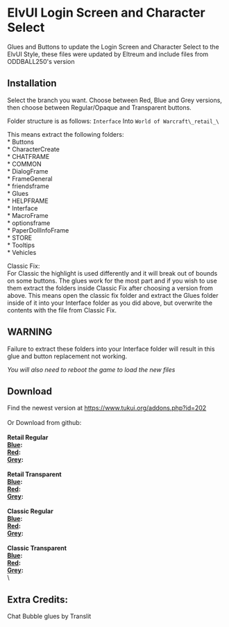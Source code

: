 # ElvUI Login Screen and Character Select

Glues and Buttons to update the Login Screen and Character Select to the ElvUI Style, these files were updated by Eltreum and include files from ODDBALL250's version

## Installation

Select the branch you want. Choose between Red, Blue and Grey versions, then choose between Regular/Opaque and Transparent buttons.

Folder structure is as follows: `Interface` Into `World of Warcraft\_retail_\`

This means extract the following folders:  
	* Buttons  
	* CharacterCreate  
	* CHATFRAME  
	* COMMON  
	* DialogFrame  
	* FrameGeneral  
	* friendsframe  
	* Glues  
	* HELPFRAME  
	* Interface  
	* MacroFrame  
	* optionsframe  
	* PaperDollInfoFrame  
	* STORE  
	* Tooltips  
	* Vehicles  

Classic Fix:  
	For Classic the highlight is used differently and it will break out of bounds on some buttons. The glues work for the most part and if you wish to use them extract the folders inside Classic Fix after choosing a version from above.
	This means open the classic fix folder and extract the Glues folder inside of it into your Interface folder as you did above, but overwrite the contents with the file from Classic Fix.

## WARNING
Failure to extract these folders into your Interface folder will result in this glue and button replacement not working.

*You will also need to reboot the game to load the new files*

## Download

Find the newest version at https://www.tukui.org/addons.php?id=202  
\
Or Download from github:  
\
**Retail Regular**\
**[Blue](https://github.com/eltreum0/elvuiloginandcharacterselect/archive/refs/heads/retail-blue-regular.zip):**  
**[Red](https://github.com/eltreum0/elvuiloginandcharacterselect/archive/refs/heads/retail-red-regular.zip):**  
**[Grey](https://github.com/eltreum0/elvuiloginandcharacterselect/archive/refs/heads/retail-grey-regular.zip):**  
\
**Retail Transparent**\
**[Blue](https://github.com/eltreum0/elvuiloginandcharacterselect/archive/refs/heads/retail-blue-transparent.zip):**  
**[Red](https://github.com/eltreum0/elvuiloginandcharacterselect/archive/refs/heads/retail-red-transparent.zip):**  
**[Grey](https://github.com/eltreum0/elvuiloginandcharacterselect/archive/refs/heads/retail-grey-transparent.zip):**  
\
**Classic Regular**\
**[Blue](https://github.com/eltreum0/elvuiloginandcharacterselect/archive/refs/heads/classic-blue-regular.zip):**  
**[Red](https://github.com/eltreum0/elvuiloginandcharacterselect/archive/refs/heads/classic-red-regular.zip):**  
**[Grey](https://github.com/eltreum0/elvuiloginandcharacterselect/archive/refs/heads/classic-grey-regular.zip):**  
\
**Classic Transparent**\
**[Blue](https://github.com/eltreum0/elvuiloginandcharacterselect/archive/refs/heads/classic-blue-transparent.zip):**  
**[Red](https://github.com/eltreum0/elvuiloginandcharacterselect/archive/refs/heads/classic-red-transparent.zip):**  
**[Grey](https://github.com/eltreum0/elvuiloginandcharacterselect/archive/refs/heads/classic-grey-transparent.zip):**  
\
## Extra Credits:
Chat Bubble glues by Translit
